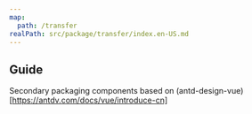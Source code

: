```yaml
---
map:
  path: /transfer
realPath: src/package/transfer/index.en-US.md
---
```


## Guide

Secondary packaging components based on (antd-design-vue)[https://antdv.com/docs/vue/introduce-cn]
